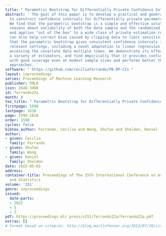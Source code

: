 ```yaml
---
title: " Parametric Bootstrap for Differentially Private Confidence Intervals "
abstract: ' The goal of this paper is to develop a practical and general-purpose approach
  to construct confidence intervals for differentially private parametric estimation.
  We find that the parametric bootstrap is a simple and effective solution. It cleanly
  reasons about variability of both the data sample and the randomized privacy mechanism
  and applies "out of the box" to a wide class of private estimation routines. It
  can also help correct bias caused by clipping data to limit sensitivity. We prove
  that the parametric bootstrap gives consistent confidence intervals in two broadly
  relevant settings, including a novel adaptation to linear regression that avoids
  accessing the covariate data multiple times. We demonstrate its effectiveness for
  a variety of estimators, and find empirically that it provides confidence intervals
  with good coverage even at modest sample sizes and performs better than alternative
  approaches. '
software: " https://github.com/ceciliaferrando/PB-DP-CIs "
layout: inproceedings
series: Proceedings of Machine Learning Research
publisher: PMLR
issn: 2640-3498
id: ferrando22a
month: 0
tex_title: " Parametric Bootstrap for Differentially Private Confidence Intervals "
firstpage: 1598
lastpage: 1618
page: 1598-1618
order: 1598
cycles: false
bibtex_author: Ferrando, Cecilia and Wang, Shufan and Sheldon, Daniel
author:
- given: Cecilia
  family: Ferrando
- given: Shufan
  family: Wang
- given: Daniel
  family: Sheldon
date: 2022-05-03
address:
container-title: Proceedings of The 25th International Conference on Artificial Intelligence
  and Statistics
volume: '151'
genre: inproceedings
issued:
  date-parts:
  - 2022
  - 5
  - 3
pdf: https://proceedings.mlr.press/v151/ferrando22a/ferrando22a.pdf
extras: []
# Format based on citeproc: http://blog.martinfenner.org/2013/07/30/citeproc-yaml-for-bibliographies/
---
```

